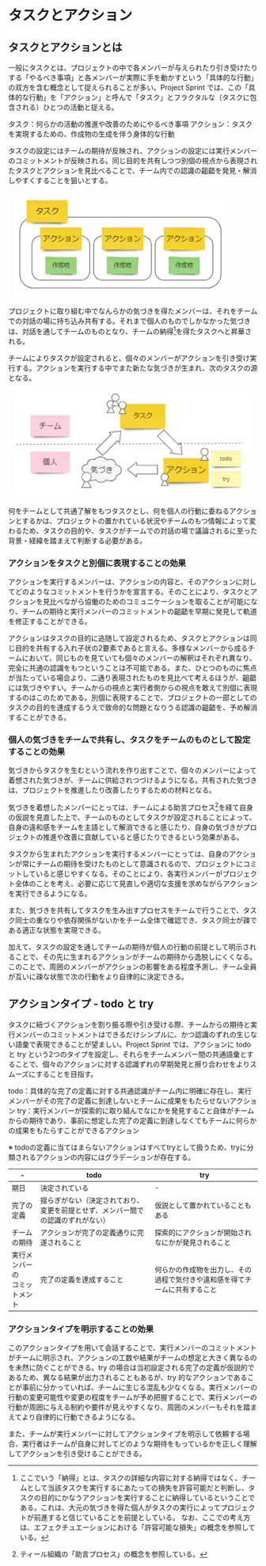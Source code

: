 # タスクとアクション

## タスクとアクションとは

一般にタスクとは、プロジェクトの中で各メンバーが与えられたり引き受けたりする「やるべき事項」と各メンバーが実際に手を動かすという「具体的な行動」の双方を含む概念として捉えられることが多い。Project Sprint では、この「具体的な行動」を「アクション」と呼んで「タスク」とフラクタルな（タスクに包含される）ひとつの活動と捉える。

タスク：何らかの活動の推進や改善のためにやるべき事項
アクション：タスクを実現するための、作成物の生成を伴う身体的な行動

タスクの設定にはチームの期待が反映され、アクションの設定には実行メンバーのコミットメントが反映される。同じ目的を共有しつつ別個の視点から表現されたタスクとアクションを見比べることで、チーム内での認識の齟齬を発見・解消しやすくすることを狙いとする。

![タスクとアクション](JA/v4.3/images/task_action_1.png)

プロジェクトに取り組む中でなんらかの気づきを得たメンバーは、それをチームでの対話の場に持ち込み共有する。それまで個人のものでしかなかった気づきは、対話を通してチームのものとなり、チームの納得[^1]を得たタスクへと昇華される。

チームによりタスクが設定されると、個々のメンバーがアクションを引き受け実行する。アクションを実行する中でまた新たな気づきが生まれ、次のタスクの源となる。

![タスク・アクション・気づきの循環](JA/v4.3/images/task_action_2.png)

何をチームとして共通了解をもつタスクとし、何を個人の行動に委ねるアクションとするかは、プロジェクトの置かれている状況やチームのもつ情報によって変わるため、タスクの目的や、タスクがチームでの対話の場で議論されるに至った背景・経緯を踏まえて判断する必要がある。

### アクションをタスクと別個に表現することの効果

アクションを実行するメンバーは、アクションの内容と、そのアクションに対してどのようなコミットメントを行うかを宣言する。そのことにより、タスクとアクションを見比べながら協働のためのコミュニケーションを取ることが可能になり、チームの期待と実行メンバーのコミットメントの齟齬を早期に発見して軌道を修正することができる。

アクションはタスクの目的に追随して設定されるため、タスクとアクションは同じ目的を共有する入れ子状の2要素であると言える。多様なメンバーから成るチームにおいて、同じものを見ていても個々のメンバーの解釈はそれぞれ異なり、完全に共通の認識をもつということは不可能である。また、ひとつのものに焦点が当たっている場合より、二通り表現されたものを見比べて考えるほうが、齟齬には気づきやすい。チームからの視点と実行者側からの視点を敢えて別個に表現するのはこのためである。別個に表現することで、プロジェクトの一部としてのタスクの目的を達成するうえで致命的な問題となりうる認識の齟齬を、予め解消することができる。

### 個人の気づきをチームで共有し、タスクをチームのものとして設定することの効果

気づきからタスクを生むという流れを作り出すことで、個々のメンバーによって着想された気づきが、チームに供給されつづけるようになる。共有された気づきは、プロジェクトを推進したり改善したりするための材料となる。

気づきを着想したメンバーにとっては、チームによる助言プロセス[^2]を経て自身の仮説を見直した上で、チームのものとしてタスクが設定されることによって、自身の違和感をチームを主語として解消できると感じたり、自身の気づきがプロジェクトの推進や改善に貢献していると感じたりできるという効果がある。

タスクから生まれたアクションを実行するメンバーにとっては、自身のアクションが常にチームの期待を受けたものとして意識されるので、プロジェクトにコミットしていると感じやすくなる。そのことにより、各実行メンバーがプロジェクト全体のことを考え、必要に応じて見直しや適切な支援を求めながらアクションを実行できるようになる。

また、気づきを共有してタスクを生み出すプロセスをチームで行うことで、タスク同士の重なりや依存関係がないかをチーム全体で確認でき、タスク同士が疎である適正な状態を実現できる。

加えて、タスクの設定を通してチームの期待が個人の行動の前提として明示されることで、その先に生まれるアクションがチームの期待から逸脱しにくくなる。このことで、周囲のメンバーがアクションの影響をある程度予測し、チーム全員が互いに疎な状態で次の行動をより自律的に決定できる。

## アクションタイプ - todo と try

タスクに紐づくアクションを割り振る際や引き受ける際、チームからの期待と実行メンバーのコミットメントはできるだけシンプルに、かつ認識のずれの生じない語彙で表現できることが望ましい。Project Sprint では、アクションに todo と try という2つのタイプを設定し、それらをチームメンバー間の共通語彙とすることで、個々のアクションに対する認識ずれの早期発見と擦り合わせをよりスムーズにすることを目指す。

todo：具体的な完了の定義に対する共通認識がチーム内に明確に存在し、実行メンバーがその完了の定義に到達しないとチームに成果をもたらせないアクション
try：実行メンバーが探索的に取り組んでなにかを発見すること自体がチームからの期待であり、事前に想定した完了の定義に到達しなくてもチームに何らかの成果をもたらすことができるアクション

※ todoの定義に当てはまらないアクションはすべてtryとして扱うため、tryに分類されるアクションの内容にはグラデーションが存在する。

| - | todo | try |
| ---- | ---- | ---- |
| 期日 | 決定されている | - |
| 完了の定義 | 揺らぎがない（決定されており、変更を前提とせず、メンバー間での認識のずれがない） | 仮説として置かれていることもある |
| チームの期待 | アクションが完了の定義通りに完遂されること | 探索的にアクションが開始されなにかが発見されること |
| 実行メンバーの<br>コミットメント | 完了の定義を達成すること | 何らかの作成物を出力し、その過程で気付きや違和感を得てチームに共有すること |

### アクションタイプを明示することの効果

このアクションタイプを用いて会話することで、実行メンバーのコミットメントがチームに明示され、アクションの工数や結果がチームの想定と大きく異なるのを未然に防ぐことができる。try の場合は当初設定される完了の定義が仮説的であるため、異なる結果が出力されることもあるが、try 的なアクションであることが事前に分かっていれば、チームに生じる混乱も少なくなる。実行メンバーの行動の変更可能性や変更の程度をチームが予め把握することで、実行メンバーの行動が周囲に与える制約や要件が見えやすくなり、周囲のメンバーもそれを踏まえてより自律的に行動できるようになる。

また、チームが実行メンバーに対してアクションタイプを明示して依頼する場合、実行者はチームが自身に対してどのような期待をもっているかを正しく理解してアクションを引き受けることができる。

[^1]: ここでいう「納得」とは、タスクの詳細な内容に対する納得ではなく、チームとして当該タスクを実行するにあたっての損失を許容可能だと判断し、タスクの目的にかなうアクションを実行することに納得しているということである。これは、大元の気づきを得た個人がタスクの実行によってプロジェクトが前進すると信じていることを前提としている。
なお、ここでの考え方は、エフェクチュエーションにおける「許容可能な損失」の概念を参照している。

[^2]: ティール組織の「助言プロセス」の概念を参照している。

